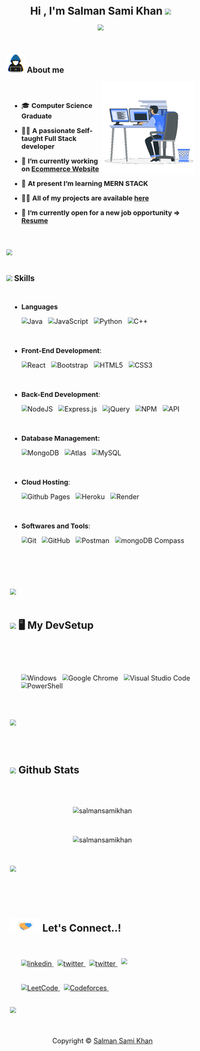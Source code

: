 
<h1 align="center"><b>Hi , I'm Salman Sami Khan </b><img src="https://media.giphy.com/media/hvRJCLFzcasrR4ia7z/giphy.gif" width="35"></h1>

<p align="center">
  <a href="https://github.com/DenverCoder1/readme-typing-svg"><img src="https://readme-typing-svg.herokuapp.com?font=Time+New+Roman&color=cyan&size=25&center=true&vCenter=true&width=600&height=100&lines=Computer+Science+Graduate;Full-Stack+Development+Enthusiast;Love+to+Work+With+MERN+Stack;Active+Learner;Love+to+learn+new+stuffs..<3"></a>
</p>

<br>



	
<!-- ## <picture><img src = "https://raw.githubusercontent.com/SalmanSamiKhan/SalmanSamiKhan/main/about_me.gif" width = 50px></picture> **About me** -->
## <img src = "https://raw.githubusercontent.com/SalmanSamiKhan/SalmanSamiKhan/main/about_me.gif" width = 50px> **About me**

<!-- <picture> <img align="right" src="https://raw.githubusercontent.com/SalmanSamiKhan/SalmanSamiKhan/main/Right_Side.gif" width = 250px></picture> -->
<img align="right" src="https://raw.githubusercontent.com/SalmanSamiKhan/SalmanSamiKhan/main/Right_Side.gif" width = 250px>

<br>
<br>
<div class="bio" style="font-size:large; margin-left:10px">

- 🎓 **Computer Science Graduate**

- 👨‍💻 **A passionate Self-taught Full Stack developer**

- 🔭 **I’m currently working on [Ecommerce Website](https://github.com/SalmanSamiKhan/amazonia)**

- 🌱 **At present I’m learning MERN STACK**

- 👨‍💻 **All of my projects are available [here](https://github.com/SalmanSamiKhan?tab=repositories)**
- 💼 **I’m currently open for a new job opportunity => [Resume](https://github.com/SalmanSamiKhan/SalmanSamiKhan/blob/main/SALMAN%20SAMI%20KHAN%20CV.pdf)**
</div>
<br><br>

<img src="https://user-images.githubusercontent.com/73097560/115834477-dbab4500-a447-11eb-908a-139a6edaec5c.gif"><br><br>

## <img src="https://media2.giphy.com/media/QssGEmpkyEOhBCb7e1/giphy.gif?cid=ecf05e47a0n3gi1bfqntqmob8g9aid1oyj2wr3ds3mg700bl&rid=giphy.gif" width ="25"><b> Skills</b>
<br>
<div class="skills" style="font-size:large; margin-left:10px" >
<p align="center">

- **Languages**

    ![Java](https://img.shields.io/badge/java-%23ED8B00.svg?style=for-the-badge&logo=java&logoColor=white) &nbsp; 
    ![JavaScript](https://img.shields.io/badge/javascript-%23323330.svg?style=for-the-badge&logo=javascript&logoColor=%23F7DF1E) &nbsp; 
    ![Python](https://img.shields.io/badge/Python%20-blue.svg?style=for-the-badge&logo=python&logoColor=white) &nbsp;
    ![C++](https://img.shields.io/badge/c++-%2300599C.svg?style=for-the-badge&logo=c%2B%2B&logoColor=white)

<br>   
    
- **Front-End Development**:

    ![React](https://img.shields.io/badge/react-%23323330.svg?style=for-the-badge&logo=react&logoColor=%2361DAFB) &nbsp; 
    ![Bootstrap](https://img.shields.io/badge/bootstrap-%23563D7C.svg?style=for-the-badge&logo=bootstrap&logoColor=white) &nbsp; 
    ![HTML5](https://img.shields.io/badge/html5-%23E34F26.svg?style=for-the-badge&logo=html5&logoColor=white) &nbsp; 
    ![CSS3](https://img.shields.io/badge/CSS%20-%231572B6.svg?style=for-the-badge&logo=css3&logoColor=white)

<br>

- **Back-End Development**:

    ![NodeJS](https://img.shields.io/badge/node.js-6DA55F?style=for-the-badge&logo=node.js&logoColor=white) &nbsp; 
    ![Express.js](https://img.shields.io/badge/express.js-%23404d59.svg?style=for-the-badge&logo=express&logoColor=%2361DAFB) &nbsp;
    ![jQuery](https://img.shields.io/badge/jquery-%230769AD.svg?style=for-the-badge&logo=jquery&logoColor=white) &nbsp;
    ![NPM](https://img.shields.io/badge/NPM-%23323330.svg?style=for-the-badge&logo=npm&logoColor=white) &nbsp;
    ![API](https://img.shields.io/badge/-API-important?style=for-the-badge) &nbsp;

    
<br>

- **Database Management:**

    ![MongoDB](https://img.shields.io/badge/MongoDB-%234ea94b.svg?style=for-the-badge&logo=mongodb&logoColor=white) &nbsp;
    ![Atlas](https://img.shields.io/badge/-mongoDB%20Atlas-success?style=for-the-badge) &nbsp;
    ![MySQL](https://img.shields.io/badge/mysql-informational.svg?style=for-the-badge&logo=mysql&logoColor=white) &nbsp;

<br>

- **Cloud Hosting**:

    ![Github Pages](https://img.shields.io/badge/GitHub%20Pages-informational.svg?style=for-the-badge&logo=github&logoColor=white) &nbsp; 
    ![Heroku](https://img.shields.io/badge/heroku-%23430098.svg?style=for-the-badge&logo=heroku&logoColor=white) &nbsp; 
    ![Render](https://img.shields.io/badge/Render-%46E3B7.svg?style=for-the-badge&logo=render&logoColor=white) &nbsp; 
    
<br>

- **Softwares and Tools**:

    ![Git](https://img.shields.io/badge/git-%23F05033.svg?style=for-the-badge&logo=git&logoColor=white) &nbsp; 
    ![GitHub](https://img.shields.io/badge/github-%23323330.svg?style=for-the-badge&logo=github&logoColor=white) &nbsp; 
    ![Postman](https://img.shields.io/badge/Postman-FF6C37?style=for-the-badge&logo=postman&logoColor=white) &nbsp; 
    ![mongoDB Compass](https://img.shields.io/badge/-mongoDB%20Compass-success?style=for-the-badge) &nbsp;
<br>
</p>
<br>
<br>


<img src="https://user-images.githubusercontent.com/73097560/115834477-dbab4500-a447-11eb-908a-139a6edaec5c.gif"><br><br>


## <img src="https://media2.giphy.com/media/QssGEmpkyEOhBCb7e1/giphy.gif?cid=ecf05e47a0n3gi1bfqntqmob8g9aid1oyj2wr3ds3mg700bl&rid=giphy.gif" width ="25"><b> 🖥️ My DevSetup</b>
<br>
<br>
<br>

<div style='margin-left:30px'>

![Windows](https://img.shields.io/badge/Windows-0078D6?style=for-the-badge&logo=windows&logoColor=white) &nbsp;
![Google Chrome](https://img.shields.io/badge/Google%20Chrome-0078D6?style=for-the-badge&logo=GoogleChrome&logoColor=white) &nbsp;
![Visual Studio Code](https://img.shields.io/badge/Visual%20Studio%20Code-0078d7.svg?style=for-the-badge&logo=visual-studio-code&logoColor=white) &nbsp;
![PowerShell](https://img.shields.io/badge/Bash-0078D6.svg?style=for-the-badge&logo=powershell&logoColor=white)

</div>

<br>
<br>

<img src="https://user-images.githubusercontent.com/73097560/115834477-dbab4500-a447-11eb-908a-139a6edaec5c.gif"><br><br>

<br>

## <img src="https://media.giphy.com/media/iY8CRBdQXODJSCERIr/giphy.gif" width="35"><b> Github Stats </b>
<br>

<div align="center">
	
<br>
	
<p><img src="https://github-readme-stats-sigma-five.vercel.app/api/top-langs?username=salmansamikhan&show_icons=true&locale=en&layout=compact&title_color=7A7ADB&icon_color=2234AE&text_color=D3D3D3&bg_color=0,000000,130F40" alt="salmansamikhan" /></p>

<br>

<p><img  src="https://github-readme-stats-sigma-five.vercel.app/api?username=salmansamikhan&show_icons=true&locale=en&title_color=7A7ADB&icon_color=2234AE&text_color=D3D3D3&bg_color=0,000000,130F40" alt="salmansamikhan" /></p>


</div>

<br>

<img src="https://user-images.githubusercontent.com/73097560/115834477-dbab4500-a447-11eb-908a-139a6edaec5c.gif"><br><br>

<br>
<br>

## <img src="https://github.com/0xAbdulKhalid/0xAbdulKhalid/raw/main/assets/mdImages/handshake.gif" width ="80"><b> Let's Connect..!</b>
<br>
<br>

<div align='left' >
<div class="social" style="margin-left:30px">
    <a href="https://facebook.com/salmansamikhan" target="_blank">
    <img src="https://img.shields.io/badge/Facebook-%231877F2.svg?style=for-the-badge&logo=Facebook&logoColor=white" alt=linkedin style="margin-bottom: 5px;"/>
    </a> &nbsp; <a href="https://twitter.com/SalmanSamiiKhan" target="_blank">
    <img src="https://img.shields.io/badge/Twitter-%231DA1F2.svg?style=for-the-badge&logo=Twitter&logoColor=white" alt=twitter style="margin-bottom: 5px;"/>
    </a> &nbsp; <a href="https://www.linkedin.com/in/salman-sami-khan-69855a1a0/" target="_blank">
    <img src="https://img.shields.io/badge/linkedin-%230077B5.svg?style=for-the-badge&logo=linkedin&logoColor=white" alt=twitter style="margin-bottom: 5px;"/>
    </a> &nbsp; <a href="mailto:salmansamiikhan@gmail.com" target="_blank">
    <img src="https://img.shields.io/badge/Gmail-D14836?style=for-the-badge&logo=gmail&logoColor=white" t=mail style="margin-bottom: 5px;" />
    </a> <br> <br>
    
<a href="https://leetcode.com/Salman_/"> ![LeetCode](https://img.shields.io/badge/LeetCode-000000?style=for-the-badge&logo=LeetCode&logoColor=#d16c06) </a> &nbsp;  <a href="https://codeforces.com/profile/Salman__">![Codeforces](https://img.shields.io/badge/Codeforces-445f9d?style=for-the-badge&logo=Codeforces&logoColor=white) </a> &nbsp;</div>

</div>

<br>
<img src="https://user-images.githubusercontent.com/73097560/115834477-dbab4500-a447-11eb-908a-139a6edaec5c.gif">
<br>
<br>
<br>

<div align="center">

Copyright © [Salman Sami Khan](https://github.com/salmansamikhan)

</div>
